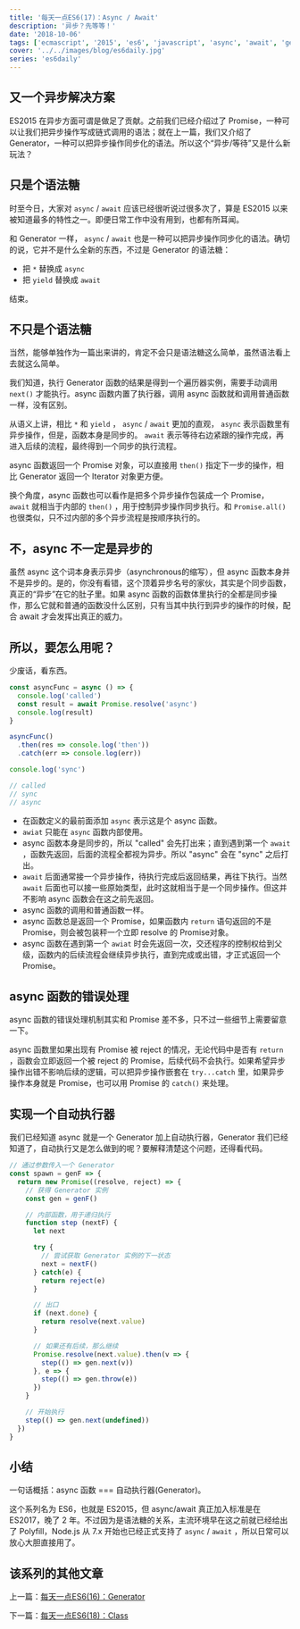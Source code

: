 ```yaml
---
title: '每天一点ES6(17)：Async / Await'
description: '异步？先等等！'
date: '2018-10-06'
tags: ['ecmascript', '2015', 'es6', 'javascript', 'async', 'await', 'generator']
cover: '../../images/blog/es6daily.jpg'
series: 'es6daily'
---
```


## 又一个异步解决方案

ES2015 在异步方面可谓是做足了贡献。之前我们已经介绍过了 Promise，一种可以让我们把异步操作写成链式调用的语法；就在上一篇，我们又介绍了 Generator，一种可以把异步操作同步化的语法。所以这个“异步/等待”又是什么新玩法？

## 只是个语法糖

时至今日，大家对 `async` / `await` 应该已经很听说过很多次了，算是 ES2015 以来被知道最多的特性之一。即便日常工作中没有用到，也都有所耳闻。

和 Generator 一样， `async` / `await` 也是一种可以把异步操作同步化的语法。确切的说，它并不是什么全新的东西，不过是 Generator 的语法糖：

- 把 `*` 替换成 `async`
- 把 `yield` 替换成 `await`

结束。

## 不只是个语法糖

当然，能够单独作为一篇出来讲的，肯定不会只是语法糖这么简单，虽然语法看上去就这么简单。

我们知道，执行 Generator 函数的结果是得到一个遍历器实例，需要手动调用 `next()` 才能执行。async 函数内置了执行器，调用 async 函数就和调用普通函数一样，没有区别。

从语义上讲，相比 `*` 和 `yield` ， `async` / `await` 更加的直观， `async` 表示函数里有异步操作，但是，函数本身是同步的。 `await` 表示等待右边紧跟的操作完成，再进入后续的流程，最终得到一个同步的执行流程。

async 函数返回一个 Promise 对象，可以直接用 `then()` 指定下一步的操作，相比 Generator 返回一个 Iterator 对象更方便。

换个角度，async 函数也可以看作是把多个异步操作包装成一个 Promise， `await` 就相当于内部的 `then()` ，用于控制异步操作同步执行。和  `Promise.all()` 也很类似，只不过内部的多个异步流程是按顺序执行的。

## 不，async 不一定是异步的

虽然 async 这个词本身表示异步（asynchronous的缩写），但 async 函数本身并不是异步的。是的，你没有看错，这个顶着异步名号的家伙，其实是个同步函数，真正的“异步”在它的肚子里。如果 async 函数的函数体里执行的全都是同步操作，那么它就和普通的函数没什么区别，只有当其中执行到异步的操作的时候，配合 await 才会发挥出真正的威力。

## 所以，要怎么用呢？

少废话，看东西。

```javascript
const asyncFunc = async () => {
  console.log('called')
  const result = await Promise.resolve('async')
  console.log(result)
}

asyncFunc()
  .then(res => console.log('then'))
  .catch(err => console.log(err))

console.log('sync')

// called
// sync
// async
```

- 在函数定义的最前面添加 `async` 表示这是个 async 函数。
-  `awiat` 只能在 `async` 函数内部使用。
- async 函数本身是同步的，所以 "called" 会先打出来；直到遇到第一个 `await` ，函数先返回，后面的流程全都视为异步。所以 "async" 会在 "sync" 之后打出。
-  `await` 后面通常接一个异步操作，待执行完成后返回结果，再往下执行。当然 `await` 后面也可以接一些原始类型，此时这就相当于是一个同步操作。但这并不影响 async 函数会在这之前先返回。
- async 函数的调用和普通函数一样。
- async 函数总是返回一个 Promise，如果函数内 `return` 语句返回的不是 Promise，则会被包装秤一个立即 resolve 的 Promise对象。
- async 函数在遇到第一个 `awiat` 时会先返回一次，交还程序的控制权给到父级，函数内的后续流程会继续异步执行，直到完成或出错，才正式返回一个 Promise。

## async 函数的错误处理

async 函数的错误处理机制其实和 Promise 差不多，只不过一些细节上需要留意一下。

async 函数里如果出现有 Promise 被 reject 的情况，无论代码中是否有 `return` ，函数会立即返回一个被 reject 的 Promise，后续代码不会执行。如果希望异步操作出错不影响后续的逻辑，可以把异步操作嵌套在 `try...catch` 里，如果异步操作本身就是 Promise，也可以用 Promise 的 `catch()` 来处理。

## 实现一个自动执行器

我们已经知道 async 就是一个 Generator 加上自动执行器，Generator 我们已经知道了，自动执行又是怎么做到的呢？要解释清楚这个问题，还得看代码。

```javascript
// 通过参数传入一个 Generator
const spawn = genF => {
  return new Promise((resolve, reject) => {
    // 获得 Generator 实例
    const gen = genF()

    // 内部函数，用于递归执行
    function step (nextF) {
      let next

      try {
        // 尝试获取 Generator 实例的下一状态
        next = nextF()
      } catch(e) {
        return reject(e)
      }

      // 出口
      if (next.done) {
        return resolve(next.value)
      }

      // 如果还有后续，那么继续
      Promise.resolve(next.value).then(v => {
        step(() => gen.next(v))
      }, e => {
        step(() => gen.throw(e))
      })
    }

    // 开始执行
    step(() => gen.next(undefined))
  })
}
```

## 小结

一句话概括：async 函数 === 自动执行器(Generator)。

这个系列名为 ES6，也就是 ES2015，但 async/await 真正加入标准是在 ES2017，晚了 2 年。不过因为是语法糖的关系，主流环境早在这之前就已经给出了 Polyfill，Node.js 从 7.x 开始也已经正式支持了 `async` / `await` ，所以日常可以放心大胆直接用了。

## 该系列的其他文章

上一篇：[每天一点ES6(16)：Generator](./es6-daily-16-generator)

下一篇：[每天一点ES6(18)：Class](./es6-daily-18-class)
